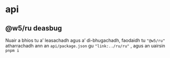 # api

## @w5/ru deasbug

Nuair a bhios tu a’ leasachadh agus a’ dì-bhugachadh, faodaidh tu `"@w5/ru"` atharrachadh ann an `api/package.json` gu `"link:../ru/ru"` , agus an uairsin `pnpm i`
